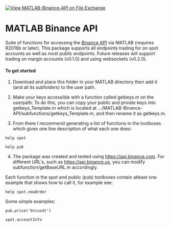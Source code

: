 [![View MATLAB-Binance-API on File Exchange](https://www.mathworks.com/matlabcentral/images/matlab-file-exchange.svg)](https://uk.mathworks.com/matlabcentral/fileexchange/95558-matlab-binance-api)

# MATLAB Binance API

Suite of functions for accessing the [Binance API](https://binance-docs.github.io/apidocs/spot/en/#introduction) via MATLAB (requires R2016b or later). This package supports all endpoints trading for on spot accounts as well as most public endpoints. Future releases will support trading on margin accounts (v0.1.0) and using websockets (v0.2.0).

#### To get started 

1. Download and place this folder in your MATLAB directory then add it (and all its subfolders) to the user path. 

2. Make your keys accessible with a function called getkeys.m on the userpath: To do this, you can copy your public and private keys into getkeys_Template.m which is located at .../MATLAB-Binance-API/subfunctions/getkeys_Template.m, and then rename it as getkeys.m.

3. From there I recommend generating a list of functions in the toolboxes which gives one line description of what each one does:

`help spot`

`help pub`

4. The package was created and tested using https://api.binance.com. For different URL's, such as https://api.binance.us, you can modify subfunction/getBaseURL.m accordingly.


Each function in the spot and public (pub) toolboxes contain atleast one example that shows how to call it, for example see: 

`help spot.newOrder`


Some simple examples:

`pub.price('btcusdt')`

`spot.accountInfo`
